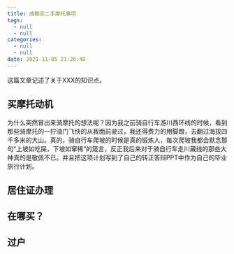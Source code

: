 ```yaml
---
title: 成都买二手摩托事项
tags:
  - null
  - null
categories:
  - null
  - null
date: 2021-11-05 21:26:48
---
```


这篇文章记述了关于XXX的知识点。

<!--more-->



## 买摩托动机

为什么突然冒出来骑摩托的想法呢？因为我之前骑自行车游川西环线的时候，看到那些骑摩托的一拧油门飞快的从我面前驶过，我还得费力的用脚蹬，去翻过海拔四千多米的大山。真的，骑自行车爬坡的时候是真的锻炼人，每次爬坡我都会默念那句“上坡如吃屎，下坡如窜稀”的箴言，反正我后来对于骑自行车走川藏线的那些大神真的是敬佩不已。并且把这项计划写到了自己的转正答辩PPT中作为自己的毕业旅行计划。

## 居住证办理



## 在哪买？

## 过户

